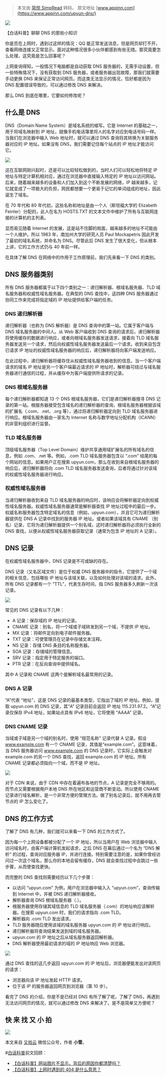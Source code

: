 > 本文由 [简悦 SimpRead](http://ksria.com/simpread/) 转码， 原文地址 [www.appinn.com](https://www.appinn.com/upyun-dns/)

![](https://img3.appinn.net/images/202109/found-dns.jpg!o)

【白话科普】聊聊 DNS 的那些小知识

你是否在上网时，遇到过这样的情况：QQ 能正常发送消息，但是网页却打不开，查看网络连接又正常显示。面对这种情况很多小伙伴都感到有些无措。那究竟要怎么处理，这究竟是怎么回事呢？

上网查询得知，一般情况下电脑都是自动获取 DNS 服务器的，无需手动设置，但一些特殊情况下，没有获取到 DNS 服务器，或者服务器出现故障，那我们就需要手动更换 DNS 来保证正常访问网页。而这类无法显示的情况，恰好都是因为 DNS 配置错误导致的，可以通过修改 DNS 来解决。

那么 DNS 到底在哪里，它要如何修改呢？

**什么是 DNS**
-----------

DNS（Domain Name System）是域名系统的缩写。它是 Internet 的基础之一，用于将域名映射到 IP 地址，就像手机电话簿里将人的名字对应到电话号码一样。当我们在浏览器中输入 Web 地址时，就可以通过 DNS 查询将其转换为关联服务器对应的 IP 地址。如果没有 DNS，我们需要记住每个站点的 IP 地址才能访问它。

![](https://img3.appinn.net/images/202109/640-7.jpg)

这在互联网刚兴起时，还是可以比较轻松做到的，当时人们可以轻松地将特定 IP 地址与特定计算机相对应，通过在浏览器中直接输入特定的 IP 地址以访问网站。后来，随着越来越多的设备和人们加入到这个不断发展的网络，IP 越来越多，记忆就变成了一项极大的负担，网民都想要一个更易于记忆的单词组成的地址，因此诞生了域名。

在 70 年代和 80 年代初，这些名称和地址是由一个人（斯坦福大学的 Elizabeth Feinler）分配的，此人在名为 HOSTS.TXT 的文本文件中维护了所有与互联网连接的计算机的主列表。

显而易见随着 Internet 的发展，这是站不住脚的局面，越来越多的地址不可能由一个人维护。所以 1983 年，南加州大学的研究人员 Paul Mockapetris 因此开发了最初的域名系统，并命名为 DNS。尽管此后 DNS 发生了很大变化，但从根本上讲，它的工作方式仍与 40 年前一样。

在具体了解 DNS 在网络中的作用于工作原理前，我们先来看一下 DNS 的类别。

**DNS 服务器类别**
-------------

所有 DNS 服务器都属于以下四个类别之一：递归解析器、根域名服务器、TLD 域名服务器和权威性域名服务器。在典型的 DNS 查找中，这四种 DNS 服务器通过协同工作来完成将指定域的 IP 地址提供给客户端的任务。

### **DNS 递归解析器**

递归解析器（也称为 DNS 解析器）是 DNS 查询中的第一站。它属于客户端与 DNS 域名服务器的中间人。从 Web 客户端收到 DNS 查询的请求后，递归解析器将使用缓存的数据进行响应，或者向根域名服务器发送请求，接着向 TLD 域名服务器发送另一个请求，然后向权威性域名服务器发送最后一个请求。收到来自包含已请求 IP 地址的权威性域名服务器的响应后，递归解析器将向客户端发送响应。

在此过程中，递归解析器将缓存住从权威性域名服务器收到的信息。当一个客户端请求的域名 IP 地址是另一个客户端最近请求的 IP 地址时，解析器可绕过与域名服务器进行通信的过程，并从缓存中为客户端提供所请求的记录。

### **DNS 根域名服务器**

每个递归解析器都知道 13 个 DNS 根域名服务器，它们是递归解析器搜寻 DNS 记录的第一站。根服务器接受包含域名的递归解析器的查询，根域名服务器根据该域的扩展名（.com、.net、.org 等），通过将递归解析器定向到 TLD 域名服务器进行响应。根域名服务器由一家名为 Internet 名称与数字地址分配机构（ICANN）的非营利组织进行监督。

### **TLD 域名服务器**

顶级域名服务器（Top Level Domain）维护共享通用域扩展名的所有域名的信息，例如 .com、.net 等。例如，.com TLD 域名服务器包含以 “.com” 结尾的每个网站的信息。如果用户正在搜索 upyun.com，那么在收到来自根域名服务器的响应后，递归解析器将向 .com TLD 域名服务器发送查询，后者将通过针对该域的权威性域名服务器进行响应。

### **权威性域名服务器**

当递归解析器收到来自 TLD 域名服务器的响应时，该响应会将解析器定向到权威性域名服务器。权威性域名服务器通常是解析器查找 IP 地址过程中的最后一步。权威名称服务器包含特定域名的信息（例如，upyun.com），并且它可为递归解析器提供在 DNS A 记录中找到的服务器 IP 地址。或者如果该域具有 CNAME （别名）记录，它将为递归解析器提供一个别名域，这时递归解析器将必须执行全新的 DNS 查找，以便从权威性域名服务器获取记录（通常为包含 IP 地址的 A 记录）。

**DNS 记录**
----------

在权威性域名服务器中，DNS 记录是不可或缺的存在。

DNS 记录（又名区域文件）是位于权威 DNS 服务器中的指令，它提供了一个域的相关信息，包括哪些 IP 地址与该域关联，以及如何处理对该域的请求。此外，所有 DNS 记录都有一个 “TTL”，代表生存时间，指 DNS 服务器多久刷新一次该记录。

![](https://img3.appinn.net/static/wp-content/uploads/2021/09/640-1-2.jpg)

常见的 DNS 记录有以下几种：

*   A 记录：保存域的 IP 地址的记录。
*   CNAME 记录：别名，将一个域或子域转发到另一个域，不提供 IP 地址。
*   MX 记录：将邮件定向到电子邮件服务器。
*   TXT 记录：可使管理员在记录中存储文本注释。
*   NS 记录：存储 DNS 条目的名称服务器。
*   SOA 记录：存储域的管理信息。
*   SRV 记录：指定用于特定服务的端口。
*   PTR 记录：在反向查询中提供域名。

其中 A 记录和 CNAME 这两个是解析域名最常用的记录。

### **DNS A 记录**

“A”代表 “地址”，这是 DNS 记录的最基本类型，它指出了域的 IP 地址。例如，提取 upyun.com 的 DNS 记录，其“A” 记录目前会返回 IP 地址 115.231.97.2。“A”记录仅保存 IPv4 地址，如果站点具有 IPv6 地址，它将使用 “AAAA” 记录。

### **DNS CNAME 记录**

当域或子域是另一个域的别名时，使用 “规范名称” 记录代替 A 记录。假设 www.example.com 有一个 CNAME 记录，其值是“example.com”。这意味着，当 DNS 服务器访问 www.example.com 的 DNS 记录时，它实际上会触发对 example.com 的另一个 DNS 查找，返回 example.com 的 IP 地址。所有 CNAME 记录都必须指向一个域，而不是 IP 地址。

![](https://img3.appinn.net/static/wp-content/uploads/2021/09/640-2.png)

对于 CDN 来说，由于 CDN 中存在着遍布各地的节点，A 记录是完全不够用的。而节点又需要根据用户本地 DNS 所在地区和运营商不断变动。所以使用 CNAME 记录进行域名解析，是一个非常方便的管理方法。做了别名记录后，就不用再去管节点的 IP 怎么变化了。

**DNS 的工作方式** 
--------------

了解了 DNS 有几种，我们就可以来看一下 DNS 的工作方式了。

因为每一个上网设备都被分配了一个 IP 地址，所以当用户在 Web 浏览器中输入访问域名时，由客户端计算机发起请求，之后 DNS 在幕后通过一个名为 “DNS 解析” 的过程，查询对应服务器 IP，并进行连接。特别需要注意的是，如果你曾经访问过一次这个域名，那么你的本地会留有缓存，DNS 就会查找过程中会跳过一些步骤，从而使查找更快。

而完整的 DNS 查找则需要经历以下几个步骤：

*   以访问 “upyun.com” 为例，用户在浏览器中输入入 “upyun.com”，查询传输到 Internet 中，并被 DNS 递归解析器接收。
*   解析器查询 DNS 根域名服务器（.）。
*   根服务器使用存储其域信息的 TLD 域名服务器（.com）的地址响应该解析器。在搜索 upyun.com 时，我们的请求指向 .com TLD。
*   解析器向 .com TLD 发出请求。
*   TLD 服务器随后使用该域的域名服务器 upyun.com 的 IP 地址进行响应。
*   递归解析器将查询结果发送到域的域名服务器。
*   upyun.com 的 IP 地址之后从域名服务器返回解析器。
*   DNS 解析器使用最初请求的域的 IP 地址响应 Web 浏览器。

![](https://img3.appinn.net/static/wp-content/uploads/2021/09/640-3-1.jpg)

通过 DNS 查找的这几步返回 upyun.com 的 IP 地址后，浏览器便能发出对该网页的请求：

*   浏览器向该 IP 地址发起 HTTP 请求。
*   位于该 IP 的服务器返回网页到浏览器（第 10 步）。

看完了 DNS 的介绍，你是不是已经对 DNS 有所了解了呢，了解了 DNS，再遇到无法访问网页的情况，就可以通过修改 DNS 来解决了。是不是简单又方便呢？

**快 来 找 又 小 拍**
---------------

![](https://img3.appinn.net/static/wp-content/uploads/2021/07/640-1.jpg)

本文来自 [又拍云](https://www.upyun.com/) 微信公众号，作者 **小雪**。

#[白话科普](https://www.appinn.com/tag/%e7%99%bd%e8%af%9d%e7%a7%91%e6%99%ae/)前文回顾：

*   [【白话科普】网站图片不显示，背后的原因你都清楚吗？](https://www.appinn.com/website-images-not-displayed-upyun/)
*   [【白话科普】上网时遇到的 404 是什么意思？](https://www.appinn.com/what-does-404-mean-upyun/)